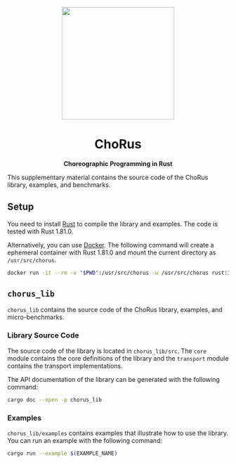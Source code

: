 <p align="center">
  <img src="./assets/ChoRus.png" width="256" height="256">
</p>

<h1 align="center">ChoRus</h1>

<p align="center"><b>Choreographic Programming in Rust</b></p>

This supplementary material contains the source code of the ChoRus library, examples, and benchmarks.

## Setup

You need to install [Rust](https://www.rust-lang.org/tools/install) to compile the library and examples. The code is tested with Rust 1.81.0.

Alternatively, you can use [Docker](https://www.docker.com/). The following command will create a ephemeral container with Rust 1.81.0 and mount the current directory as `/usr/src/chorus`.

```bash
docker run -it --rm -v "$PWD":/usr/src/chorus -w /usr/src/chorus rust:1.81.0-slim-bullseye bash
```

## `chorus_lib`

`chorus_lib` contains the source code of the ChoRus library, examples, and micro-benchmarks.

### Library Source Code

The source code of the library is located in `chorus_lib/src`. The `core` module contains the core definitions of the library and the `transport` module contains the transport implementations.

The API documentation of the library can be generated with the following command:

```bash
cargo doc --open -p chorus_lib
```

### Examples

`chorus_lib/examples` contains examples that illustrate how to use the library. You can run an example with the following command:

```bash
cargo run --example $(EXAMPLE_NAME)
```

